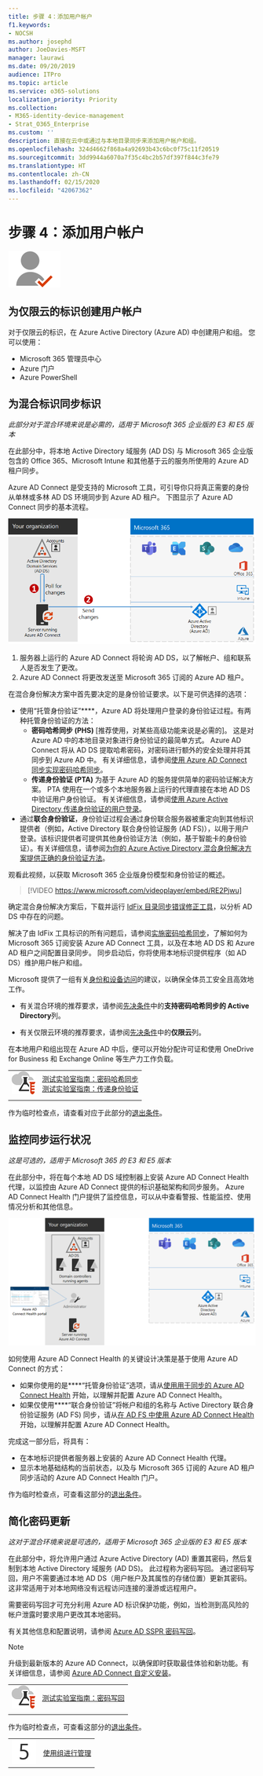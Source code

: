 ```yaml
---
title: 步骤 4：添加用户帐户
f1.keywords:
- NOCSH
ms.author: josephd
author: JoeDavies-MSFT
manager: laurawi
ms.date: 09/20/2019
audience: ITPro
ms.topic: article
ms.service: o365-solutions
localization_priority: Priority
ms.collection:
- M365-identity-device-management
- Strat_O365_Enterprise
ms.custom: ''
description: 直接在云中或通过与本地目录同步来添加用户帐户和组。
ms.openlocfilehash: 324d4662f868a4a92693b43c6bc0f75c11f20519
ms.sourcegitcommit: 3dd9944a6070a7f35c4bc2b57df397f844c3fe79
ms.translationtype: HT
ms.contentlocale: zh-CN
ms.lasthandoff: 02/15/2020
ms.locfileid: "42067362"
---
```

# <a name="step-4-add-your-user-accounts"></a>步骤 4：添加用户帐户

![第 2 阶段 - 标识](../media/deploy-foundation-infrastructure/identity_icon-small.png)

<a name="identity-cloud-only"></a>
## <a name="create-your-user-accounts-for-cloud-only-identity"></a>为仅限云的标识创建用户帐户

对于仅限云的标识，在 Azure Active Directory (Azure AD) 中创建用户和组。 您可以使用：

- Microsoft 365 管理员中心
- Azure 门户
- Azure PowerShell

<a name="identity-sync"></a>
## <a name="synchronize-identities-for-hybrid-identity"></a>为混合标识同步标识

*此部分对于混合环境来说是必需的，适用于 Microsoft 365 企业版的 E3 和 E5 版本*

在此部分中，将本地 Active Directory 域服务 (AD DS) 与 Microsoft 365 企业版包含的 Office 365、Microsoft Intune 和其他基于云的服务所使用的 Azure AD 租户同步。

Azure AD Connect 是受支持的 Microsoft 工具，可引导你只将真正需要的身份从单林或多林 AD DS 环境同步到 Azure AD 租户。 下图显示了 Azure AD Connect 同步的基本流程。

![Azure AD Connect 如何将本地目录同步到 Azure AD](../media/identity-add-user-accounts/azure-ad-connect.png)

1. 服务器上运行的 Azure AD Connect 将轮询 AD DS，以了解帐户、组和联系人是否发生了更改。
2. Azure AD Connect 将更改发送至 Microsoft 365 订阅的 Azure AD 租户。

在混合身份解决方案中首先要决定的是身份验证要求。以下是可供选择的选项：

- 使用“托管身份验证”****，Azure AD 将处理用户登录的身份验证过程。有两种托管身份验证的方法： 
    - **密码哈希同步 (PHS)** [推荐使用，对某些高级功能来说是必需的]。 这是对 Azure AD 中的本地目录对象进行身份验证的最简单方式。 Azure AD Connect 将从 AD DS 提取哈希密码，对密码进行额外的安全处理并将其同步到 Azure AD 中。 有关详细信息，请参阅[使用 Azure AD Connect 同步实现密码哈希同步](https://docs.microsoft.com/azure/active-directory/hybrid/how-to-connect-password-hash-synchronization)。
    - **传递身份验证 (PTA)** 为基于 Azure AD 的服务提供简单的密码验证解决方案。 PTA 使用在一个或多个本地服务器上运行的代理直接在本地 AD DS 中验证用户身份验证。 有关详细信息，请参阅[使用 Azure Active Directory 传递身份验证的用户登录](https://docs.microsoft.com/azure/active-directory/connect/active-directory-aadconnect-pass-through-authentication)。
- 通过**联合身份验证**，身份验证过程会通过身份联合服务器被重定向到其他标识提供者（例如，Active Directory 联合身份验证服务 (AD FS)），以用于用户登录。该标识提供者可提供其他身份验证方法（例如，基于智能卡的身份验证）。有关详细信息，请参阅[为你的 Azure Active Directory 混合身份解决方案提供正确的身份验证方法](https://docs.microsoft.com/azure/security/azure-ad-choose-authn)。

观看此视频，以获取 Microsoft 365 企业版身份模型和身份验证的概述。

<p> </p>

> [!VIDEO https://www.microsoft.com/videoplayer/embed/RE2Pjwu]

确定混合身份解决方案后，下载并运行 [IdFix 目录同步错误修正工具](https://www.microsoft.com/download/details.aspx?id=36832)，以分析 AD DS 中存在的问题。

解决了由 IdFix 工具标识的所有问题后，请参阅[实施密码哈希同步](https://docs.microsoft.com/azure/active-directory/connect/active-directory-aadconnectsync-implement-password-hash-synchronization)，了解如何为 Microsoft 365 订阅安装 Azure AD Connect 工具，以及在本地 AD DS 和 Azure AD 租户之间配置目录同步。 同步启动后，你将使用本地标识提供程序（如 AD DS）维护用户帐户和组。

Microsoft 提供了一组有关[身份和设备访问](microsoft-365-policies-configurations.md)的建议，以确保全体员工安全且高效地工作。 

- 有关混合环境的推荐要求，请参阅[先决条件](identity-access-prerequisites.md#prerequisites)中的**支持密码哈希同步的 Active Directory**列。 

- 有关仅限云环境的推荐要求，请参阅[先决条件](identity-access-prerequisites.md#prerequisites)中的**仅限云**列。

在本地用户和组出现在 Azure AD 中后，便可以开始分配许可证和使用 OneDrive for Business 和 Exchange Online 等生产力工作负载。

|||
|:-------|:-----|
|![Microsoft 云测试实验室指南](../media/m365-enterprise-test-lab-guides/cloud-tlg-icon-small.png)| [测试实验室指南：密码哈希同步](password-hash-sync-m365-ent-test-environment.md)<br> [测试实验室指南：传递身份验证](pass-through-auth-m365-ent-test-environment.md) |
|||

作为临时检查点，请查看对应于此部分的[退出条件](identity-exit-criteria.md#crit-identity-sync)。

<a name="identity-sync-health"></a>
## <a name="monitor-synchronization-health"></a>监控同步运行状况

*这是可选的，适用于 Microsoft 365 的 E3 和 E5 版本*

在此部分中，将在每个本地 AD DS 域控制器上安装 Azure AD Connect Health 代理，以监控由 Azure AD Connect 提供的标识基础架构和同步服务。 Azure AD Connect Health 门户提供了监控信息，可以从中查看警报、性能监控、使用情况分析和其他信息。

![Azure AD Connect Health 组件](../media/identity-add-user-accounts/identity-azure-ad-connect-health.png)

如何使用 Azure AD Connect Health 的关键设计决策是基于使用 Azure AD Connect 的方式：

- 如果你使用的是****“托管身份验证”选项，请从[使用用于同步的 Azure AD Connect Health](https://docs.microsoft.com/azure/active-directory/connect-health/active-directory-aadconnect-health-sync) 开始，以理解并配置 Azure AD Connect Health。
- 如果仅使用****“联合身份验证”将帐户和组的名称与 Active Directory 联合身份验证服务 (AD FS) 同步，请从[在 AD FS 中使用 Azure AD Connect Health](https://docs.microsoft.com/azure/active-directory/connect-health/active-directory-aadconnect-health-adfs) 开始，以理解并配置 Azure AD Connect Health。

完成这一部分后，将具有：

- 在本地标识提供者服务器上安装的 Azure AD Connect Health 代理。
- 显示本地基础结构的当前状态，以及与 Microsoft 365 订阅的 Azure AD 租户同步活动的 Azure AD Connect Health 门户。

作为临时检查点，可查看这部分的[退出条件](identity-exit-criteria.md#crit-identity-sync-health)。



<a name="identity-pw-writeback"></a>
## <a name="simplify-password-updates"></a>简化密码更新

*这对于混合环境来说是可选的，适用于 Microsoft 365 企业版的 E3 和 E5 版本*

在此部分中，将允许用户通过 Azure Active Directory (AD) 重置其密码，然后复制到本地 Active Directory 域服务 (AD DS)。 此过程称为密码写回。 通过密码写回，用户不需要通过本地 AD DS（用户帐户及其属性的存储位置）更新其密码。 这非常适用于对本地网络没有远程访问连接的漫游或远程用户。

需要密码写回才可充分利用 Azure AD 标识保护功能，例如，当检测到高风险的帐户泄露时要求用户更改其本地密码。

有关其他信息和配置说明，请参阅 [Azure AD SSPR 密码写回](https://docs.microsoft.com/azure/active-directory/active-directory-passwords-writeback)。

>[!Note]
>升级到最新版本的 Azure AD Connect，以确保即时获取最佳体验和新功能。有关详细信息，请参阅 [Azure AD Connect 自定义安装](https://docs.microsoft.com/azure/active-directory/connect/active-directory-aadconnect-get-started-custom)。
>

|||
|:-------|:-----|
|![Microsoft 云测试实验室指南](../media/m365-enterprise-test-lab-guides/cloud-tlg-icon-small.png)| [测试实验室指南：密码写回](password-writeback-m365-ent-test-environment.md) |
|||

作为临时检查点，可查看这部分的[退出条件](identity-exit-criteria.md#crit-identity-pw-writeback)。

|||
|:-------|:-----|
|![第 5 步](../media/stepnumbers/Step5.png)| [使用组进行管理](identity-use-group-management.md) |
